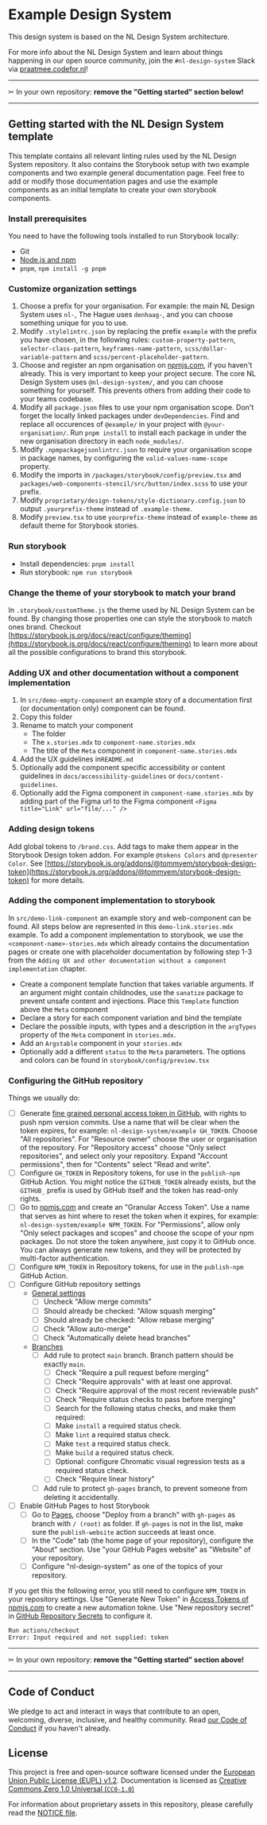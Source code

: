 <!-- @license CC0-1.0 -->

# Example Design System

This design system is based on the NL Design System architecture.

For more info about the NL Design System and learn about things happening in our open source community, join the `#nl-design-system` Slack via [praatmee.codefor.nl](https://praatmee.codefor.nl)!

---

✂ In your own repository: **remove the "Getting started" section below!**

---

## Getting started with the NL Design System template

This template contains all relevant linting rules used by the NL Design System repository.
It also contains the Storybook setup with two example components and two example general documentation page.
Feel free to add or modify those documentation pages and use the example components as an initial template to create your own storybook components.

### Install prerequisites

You need to have the following tools installed to run Storybook locally:

- Git
- [Node.js and npm](https://nodejs.org/en/)
- `pnpm`, `npm install -g pnpm`

### Customize organization settings

1. Choose a prefix for your organisation. For example: the main NL Design System uses `nl-`, The Hague uses `denhaag-`, and you can choose something unique for you to use.
2. Modify `.stylelintrc.json` by replacing the prefix `example` with the prefix you have chosen, in the following rules: `custom-property-pattern`, `selector-class-pattern`, `keyframes-name-pattern`, `scss/dollar-variable-pattern` and `scss/percent-placeholder-pattern`.
3. Choose and register an npm organisation on [npmjs.com](https://www.npmjs.com/org/create), if you haven't already. This is very important to keep your project secure. The core NL Design System uses `@nl-design-system/`, and you can choose something for yourself. This prevents others from adding their code to your teams codebase.
4. Modify all `package.json` files to use your npm organisation scope. Don't forget the locally linked packages under `devDependencies`. Find and replace all occurences of `@example/` in your project with `@your-organisation/`. Run `pnpm install` to install each package in under the new organisation directory in each `node_modules/`.
5. Modify `.npmpackagejsonlintrc.json` to require your organisation scope in package names, by configuring the `valid-values-name-scope` property.
6. Modify the imports in `/packages/storybook/config/preview.tsx` and `packages/web-components-stencil/src/button/index.scss` to use your prefix.
7. Modify `proprietary/design-tokens/style-dictionary.config.json` to output `.yourprefix-theme` instead of `.example-theme`.
8. Modify `preview.tsx` to use `yourprefix-theme` instead of `example-theme` as default theme for Storybook stories.

### Run storybook

- Install dependencies: `pnpm install`
- Run storybook: `npm run storybook`

### Change the theme of your storybook to match your brand

In `.storybook/customTheme.js` the theme used by NL Design System can be found. By changing those properties one can style the storybook to match ones brand. Checkout [https://storybook.js.org/docs/react/configure/theming](https://storybook.js.org/docs/react/configure/theming) to learn more about all the possible configurations to brand this storybook.

### Adding UX and other documentation without a component implementation

1. In `src/demo-empty-component` an example story of a documentation first (or documentation only) component can be found.
2. Copy this folder
3. Rename to match your component
   - The folder
   - The `x.stories.mdx` to `component-name.stories.mdx`
   - The title of the `Meta` component in `component-name.stories.mdx`
4. Add the UX guidelines in`README.md`
5. Optionally add the component specific accessibility or content guidelines in `docs/accessibility-guidelines` or `docs/content-guidelines`.
6. Optionally add the Figma component in `component-name.stories.mdx` by adding part of the Figma url to the Figma component `<Figma title="Link" url="file/..." />`

### Adding design tokens

Add global tokens to `/brand.css`. Add tags to make them appear in the Storybook Design token addon. For example `@tokens Colors` and `@presenter Color`. See [https://storybook.js.org/addons/@tommyem/storybook-design-token](https://storybook.js.org/addons/@tommyem/storybook-design-token) for more details.

### Adding the component implementation to storybook

In `src/demo-link-component` an example story and web-component can be found. All steps below are represented in this `demo-link.stories.mdx` example.
To add a component implementation to storybook, we use the `<component-name>-stories.mdx` which already contains the documentation pages or create one with placeholder documentation by following step 1-3 from the `Adding UX and other documentation without a component implementation` chapter.

- Create a component template function that takes variable arguments. If an argument might contain childnodes, use the `sanatize` package to prevent unsafe content and injections. Place this `Template` function above the `Meta` component
- Declare a story for each component variation and bind the template
- Declare the possible inputs, with types and a description in the `argTypes` property of the `Meta` component in `stories.mdx`.
- Add an `Argstable` component in your `stories.mdx`
- Optionally add a different `status` to the `Meta` parameters. The options and colors can be found in `storybook/config/preview.tsx`

### Configuring the GitHub repository

Things we usually do:

- [ ] Generate [fine grained personal access token in GitHub](https://github.com/settings/tokens?type=beta), with rights to push npm version commits. Use a name that will be clear when the token expires, for example: `nl-design-system/example GH_TOKEN`. Choose "All repositories". For "Resource owner" choose the user or organisation of the repository. For "Repository access" choose "Only select repositories", and select only your repository. Expand "Account permissions", then for "Contents" select "Read and write".
- [ ] Configure `GH_TOKEN` in Repository tokens, for use in the `publish-npm` GitHub Action. You might notice the `GITHUB_TOKEN` already exists, but the `GITHUB_` prefix is used by GitHub itself and the token has read-only rights.
- [ ] Go to [npmjs.com](https://www.npmjs.com/) and create an "Granular Access Token". Use a name that serves as hint where to reset the token when it expires, for example: `nl-design-system/example NPM_TOKEN`. For "Permissions", allow only "Only select packages and scopes" and choose the scope of your npm packages. Do not store the token anywhere, just copy it to GitHub once. You can always generate new tokens, and they will be protected by multi-factor authentication.
- [ ] Configure `NPM_TOKEN` in Repository tokens, for use in the `publish-npm` GitHub Action.
- [ ] Configure GitHub repository settings
  - [General settings](https://github.com/nl-design-system/example/settings)
    - [ ] Uncheck "Allow merge commits"
    - [ ] Should already be checked: "Allow squash merging"
    - [ ] Should already be checked: "Allow rebase merging"
    - [ ] Check "Allow auto-merge"
    - [ ] Check "Automatically delete head branches"
  - [Branches](https://github.com/nl-design-system/example/settings/branches)
    - [ ] Add rule to protect `main` branch. Branch pattern should be exactly `main`.
      - [ ] Check "Require a pull request before merging"
      - [ ] Check "Require approvals" with at least one approval.
      - [ ] Check "Require approval of the most recent reviewable push"
      - [ ] Check "Require status checks to pass before merging"
      - [ ] Search for the following status checks, and make them required:
      - [ ] Make `install` a required status check.
      - [ ] Make `lint` a required status check.
      - [ ] Make `test` a required status check.
      - [ ] Make `build` a required status check.
      - [ ] Optional: configure Chromatic visual regression tests as a required status check.
      - [ ] Check "Require linear history"
    - [ ] Add rule to protect `gh-pages` branch, to prevent someone from deleting it accidentally.
- [ ] Enable GitHub Pages to host Storybook
  - [ ] Go to [Pages](https://github.com/nl-design-system/example/settings/pages), choose "Deploy from a branch" with `gh-pages` as branch with `/ (root)` as folder. If `gh-pages` is not in the list, make sure the `publish-website` action succeeds at least once.
  - [ ] In the "Code" tab (the home page of your repository), configure the "About" section. Use "your GitHub Pages website" as "Website" of your repository.
  - [ ] Configure "nl-design-system" as one of the topics of your repository.

If you get this the following error, you still need to configure `NPM_TOKEN` in your repository settings. Use "Generate New Token" in [Access Tokens of npmjs.com](https://www.npmjs.com/) to create a new automation tokne. Use "New repository secret" in [GitHub Repository Secrets](https://docs.github.com/en/repositories/managing-your-repositorys-settings-and-features/enabling-features-for-your-repository/managing-github-actions-settings-for-a-repository) to configure it.

```log
Run actions/checkout
Error: Input required and not supplied: token
```

---

✂ In your own repository: **remove the "Getting started" section above!**

---

## Code of Conduct

We pledge to act and interact in ways that contribute to an open, welcoming, diverse, inclusive, and healthy community. Read [our Code of Conduct](CODE_OF_CONDUCT.md) if you haven't already.

## License

This project is free and open-source software licensed under the [European Union Public License (EUPL) v1.2](LICENSE.md). Documentation is licensed as [Creative Commons Zero 1.0 Universal (`CC0-1.0`)](https://creativecommons.org/publicdomain/zero/1.0/legalcode)

For information about proprietary assets in this repository, please carefully read the [NOTICE file](NOTICE.md).

